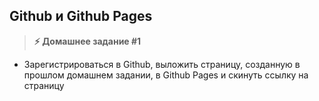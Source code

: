 
## Github и Github Pages

> **⚡️ Домашнее задание #1**
- Зарегистрироваться в Github, выложить страницу, созданную в прошлом домашнем задании, в Github Pages и скинуть ссылку на страницу

